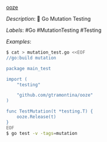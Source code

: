 [ooze](https://github.com/gtramontina/ooze)

*Description*: 🧬 Go Mutation Testing

*Labels*: #Go #MutationTesting #Testing

*Examples*:

```bash
$ cat > mutation_test.go <<EOF
//go:build mutation

package main_test

import (
    "testing"

    "github.com/gtramontina/ooze"
)

func TestMutation(t *testing.T) {
    ooze.Release(t)
}
EOF
$ go test -v -tags=mutation
```
